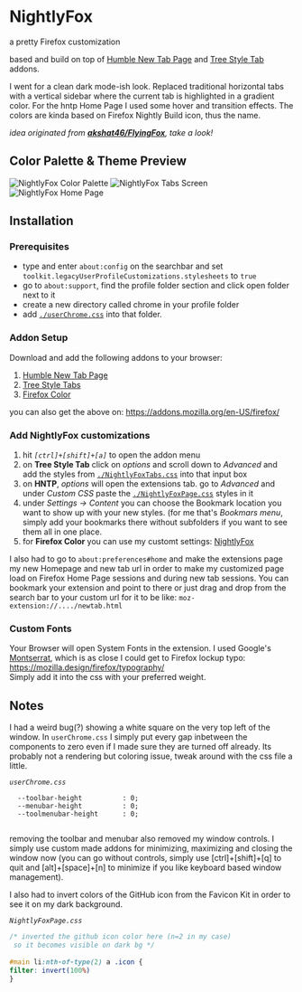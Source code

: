 # NightlyFox
a pretty Firefox customization

based and build on top of [Humble New Tab Page](https://github.com/quodroc/HumbleNewTabPage) and [Tree Style Tab](https://piro.sakura.ne.jp/xul/_treestyletab.html.en#download) addons.

I went for a clean dark mode-ish look. 
Replaced traditional horizontal tabs with a vertical sidebar where the current tab is highlighted in a gradient color. 
For the hntp Home Page I used some hover and transition effects.
The colors are kinda based on Firefox Nightly Build icon, thus the name.

<i>idea originated from <b>[akshat46/FlyingFox](https://github.com/akshat46/FlyingFox)</b>, take a look!</i>

## Color Palette & Theme Preview
![NightlyFox Color Palette](https://github.com/Burakbo/NightlyFox/blob/master/images/NightlyFoxColors.png)
![NightlyFox Tabs Screen](https://github.com/Burakbo/NightlyFox/blob/master/images/tabs-animation.gif)
![NightlyFox Home Page](https://github.com/Burakbo/NightlyFox/blob/master/images/bookmark-animation.gif)

## Installation

### Prerequisites
* type and enter ```about:config``` on the searchbar and set ```toolkit.legacyUserProfileCustomizations.stylesheets``` to ```true```
* go to ```about:support```, find the profile folder section and click open folder next to it
* create a new directory called chrome in your profile folder
* add [```./userChrome.css```](https://github.com/Burakbo/NightlyFox/blob/master/userChrome.css) into that folder.

### Addon Setup
Download and add the following addons to your browser:
1. [Humble New Tab Page](https://github.com/quodroc/HumbleNewTabPage)
2. [Tree Style Tabs](https://piro.sakura.ne.jp/xul/_treestyletab.html.en)
3. [Firefox Color](https://addons.mozilla.org/de/firefox/addon/firefox-color/)

you can also get the above on: https://addons.mozilla.org/en-US/firefox/ 

### Add NightlyFox customizations
1. hit <i>```[ctrl]+[shift]+[a]```</i> to open the addon menu
2. on <b>Tree Style Tab</b> click on <i>options</i> and scroll down to <i>Advanced</i> and add the styles from [```./NightlyFoxTabs.css```](https://github.com/Burakbo/NightlyFox/blob/master/NightlyFoxTabs.css) into that input box
3. on <b>HNTP</b>, <i>options</i> will open the extensions tab. go to <i>Advanced</i> and under <i>Custom CSS</i> paste the [```./NightlyFoxPage.css```](https://github.com/Burakbo/NightlyFox/blob/master/NightlyFoxPage.css) styles in it
4. under <i>Settings -> Content</i> you can choose the Bookmark location you want to show up with your new styles. (for me that's <i>Bookmars menu</i>, simply add your bookmarks there without subfolders if you want to see them all in one place.   
5. for <b>Firefox Color</b> you can use my customt settings: [NightlyFox](https://color.firefox.com/?theme=XQAAAAIrAQAAAAAAAABBqYhm849SCia2CaaEGccwS-xNKlhT0Sf61H-l2kuFQ7JmIThKEJYbO6BYtL_2lkWfb8tWnwcgdYSjnzerfQXprVIy-d0f6VvN1vWntbZYYsiR-2QeYnnbNWzid6cnV_vGc4Qq0wSsrF0LyZvwu_JqKCOjIK3UBrwW8fBR-9p1MvVeQS3O6XWATJK7ywwSgXleAP5BuJOguN768KrgxH-lg1bIZfQy_lpu84lCy5_CKsoo2a_xgSMM_7xxMAA)

I also had to go to ```about:preferences#home``` and make the extensions page my new Homepage and new tab url in order to make my customized page load on Firefox Home Page sessions and during new tab sessions. You can bookmark your extension and point to there or just drag and drop from the search bar to your custom url for it to be like: ```moz-extension://..../newtab.html```

### Custom Fonts
Your Browser will open System Fonts in the extension. I used Google's [Montserrat](https://fonts.google.com/specimen/Montserrat), which is as close I could get to Firefox lockup typo: https://mozilla.design/firefox/typography/  
Simply add it into the css with your preferred weight.


## Notes
I had a weird bug(?) showing a white square on the very top left of the window. In ```userChrome.css``` I simply put every gap inbetween the components to zero even if I made sure they are turned off already. Its probably not a rendering but coloring issue, tweak around with the css file a little.

<i>```userChrome.css```</i>
```
  --toolbar-height          : 0;
  --menubar-height          : 0;
  --toolmenubar-height      : 0; 
  
  ```
  
  removing the toolbar and menubar also removed my window controls. I simply use custom made addons for minimizing, maximizing and closing the window now (you can go without controls, simply use [ctrl]+[shift]+[q] to quit and [alt]+[space]+[n] to minimize if you like keyboard based window management).
  
I also had to invert colors of the GitHub icon from the Favicon Kit in order to see it on my dark background.

<i>```NightlyFoxPage.css```</i>
  ```CSS
  /* inverted the github icon color here (n=2 in my case)
   so it becomes visible on dark bg */
   
#main li:nth-of-type(2) a .icon {
filter: invert(100%) 
}
```
  
  